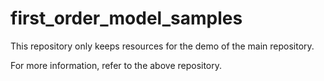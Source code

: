# first_order_model_samples

This repository only keeps resources for the demo of the main repository.

For more information, refer to the above repository.
